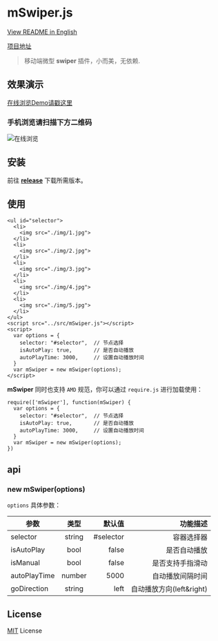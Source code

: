 # mSwiper.js

[View README in English](https://github.com/JohnsenZhou/mSwiper.js/blob/master/README_en.md)

[项目地址](https://github.com/JohnsenZhou/mSwiper.js)

> 移动端微型 **swiper** 插件，小而美，无依赖.

## 效果演示
[在线浏览Demo请戳这里](https://johnsenzhou.github.io/mSwiper.js/)
### 手机浏览请扫描下方二维码
![在线浏览](https://raw.githubusercontent.com/JohnsenZhou/NodeApp-Deploy/img/swiper.png)


## 安装
前往 **[release](https://github.com/JohnsenZhou/mSwiper.js/releases)** 下载所需版本。

## 使用

```
<ul id="selector">
  <li>
    <img src="./img/1.jpg">
  </li>
  <li>
    <img src="./img/2.jpg">
  </li>
  <li>
    <img src="./img/3.jpg">
  </li>
  <li>
    <img src="./img/4.jpg">
  </li>
  <li>
    <img src="./img/5.jpg">
  </li>
</ul>
<script src="../src/mSwiper.js"></script>
<script>
  var options = {
    selector: "#selector",  // 节点选择
    isAutoPlay: true,       // 是否自动播放
    autoPlayTime: 3000,     // 设置自动播放时间
  }
  var mSwiper = new mSwiper(options);
</script>
```
**mSwiper** 同时也支持 ``AMD`` 规范，你可以通过 ``require.js`` 进行加载使用：

```
require(['mSwiper'], function(mSwiper) {
  var options = {
    selector: "#selector",  // 节点选择
    isAutoPlay: true,       // 是否自动播放
    autoPlayTime: 3000,     // 设置自动播放时间
  }
  var mSwiper = new mSwiper(options);
})
```

## api

### new mSwiper(options)

``options`` 具体参数：

| 参数        | 类型           | 默认值  | 功能描述  |
| ------------- |:-------------:| -----:| -----:|
| selector      | string | #selector | 容器选择器  |
| isAutoPlay      | bool      |   false| 是否自动播放  |
| isManual | bool      |    false | 是否支持手指滑动  |
| autoPlayTime | number      |    5000 | 自动播放间隔时间  |
| goDirection | string      |    left | 自动播放方向(left&right)  |

## License

[MIT](https://github.com/JohnsenZhou/mSwiper.js/blob/master/LICENSE) License
